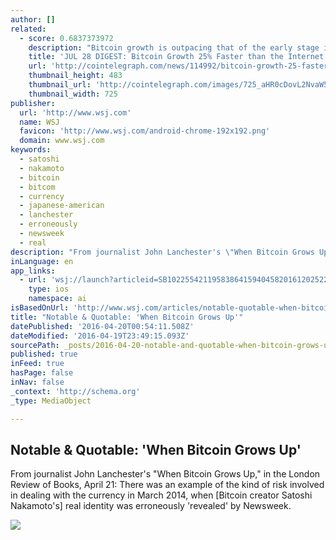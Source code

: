 ```yaml
---
author: []
related:
  - score: 0.6837373972
    description: "Bitcoin growth is outpacing that of the early stage internet by almost 25%; an Estonian Angel List service will utilize Bitcoin's blockchain to secure its marketplace, and more top stories for July 28. In terms of investment, Bitcoin growth is outpacing that of the early stage internet by almost 25%, according to the latest figures compiled by IB Times UK."
    title: 'JUL 28 DIGEST: Bitcoin Growth 25% Faster than the Internet in 90s; Estonian Angel List Service Secures Marketplace with BTC Blockchain'
    url: 'http://cointelegraph.com/news/114992/bitcoin-growth-25-faster-than-the-internet-in-90s-estonian-angel-list-service-secures-marketplace-with-btc-blockchain'
    thumbnail_height: 483
    thumbnail_url: 'http://cointelegraph.com/images/725_aHR0cDovL2NvaW50ZWxlZ3JhcGguY29tL3N0b3JhZ2UvdXBsb2Fkcy92aWV3Lzk5MTkyNTk1NTE2YTJkMjFlYzE5NmJlZDM2MjYyNDQ1LnBuZw==.jpg'
    thumbnail_width: 725
publisher:
  url: 'http://www.wsj.com'
  name: WSJ
  favicon: 'http://www.wsj.com/android-chrome-192x192.png'
  domain: www.wsj.com
keywords:
  - satoshi
  - nakamoto
  - bitcoin
  - bitcom
  - currency
  - japanese-american
  - lanchester
  - erroneously
  - newsweek
  - real
description: "From journalist John Lanchester's \"When Bitcoin Grows Up,\" in the London Review of Books, April 21: There was an example of the kind of risk involved in dealing with the currency in March 2014, when [Bitcoin creator Satoshi Nakamoto's] real identity was erroneously 'revealed' by Newsweek."
inLanguage: en
app_links:
  - url: 'wsj://launch?articleid=SB10225542119583864159404582016120252284172&headline=Notable%20%26amp%3B%20Quotable%3A%20%u2018When%20Bitcoin%20Grows%20Up%u2019&weburl=http://www.wsj.com/articles/SB10225542119583864159404582016120252284172'
    type: ios
    namespace: ai
isBasedOnUrl: 'http://www.wsj.com/articles/notable-quotable-when-bitcoin-grows-up-1461104888'
title: "Notable & Quotable: 'When Bitcoin Grows Up'"
datePublished: '2016-04-20T00:54:11.508Z'
dateModified: '2016-04-19T23:49:15.093Z'
sourcePath: _posts/2016-04-20-notable-and-quotable-when-bitcoin-grows-up.md
published: true
inFeed: true
hasPage: false
inNav: false
_context: 'http://schema.org'
_type: MediaObject

---
```

<article style=""><h1>Notable &amp; Quotable: 'When Bitcoin Grows Up'</h1><p>From journalist John Lanchester's "When Bitcoin Grows Up," in the London Review of Books, April 21: There was an example of the kind of risk involved in dealing with the currency in March 2014, when [Bitcoin creator Satoshi Nakamoto's] real identity was erroneously 'revealed' by Newsweek.</p><img src="https://si.wsj.net/public/resources/images/BN-NP939_noquob_G_20160419130112.jpg" /></article>